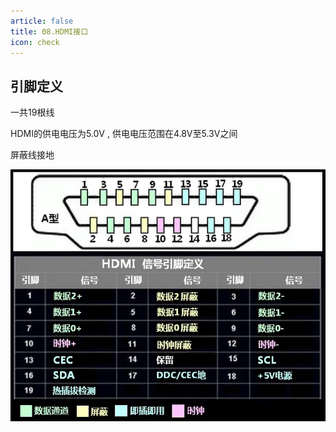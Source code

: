 ```yaml
---
article: false
title: 08.HDMI接口
icon: check
---
```


## 引脚定义

一共19根线

HDMI的供电电压为5.0V , 供电电压范围在4.8V至5.3V之间


屏蔽线接地



![](img/img_6.png)






















